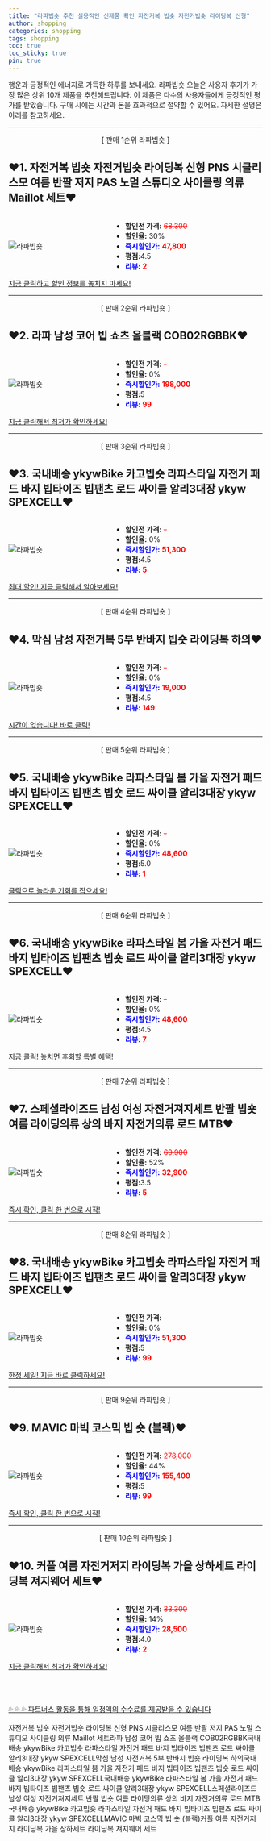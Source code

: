 ```yaml
---
title: "라파빕숏 추천 실용적인 신제품 확인 자전거복 빕숏 자전거빕숏 라이딩복 신형"
author: shopping
categories: shopping
tags: shopping
toc: true
toc_sticky: true
pin: true
---
```

행운과 긍정적인 에너지로 가득한 하루를 보내세요. 라파빕숏 오늘은 사용자 후기가 가장 많은 상위 10개 제품을 추천해드립니다. 이 제품은 다수의 사용자들에게 긍정적인 평가를 받았습니다. 구매 시에는 시간과 돈을 효과적으로 절약할 수 있어요. 자세한 설명은 아래를 참고하세요.

---
<p class="toplist" style="margin: 0 auto; display: block; width: fit-content;">[ 판매 1순위 라파빕숏 ]</p>

<h2><strong>❤️1. 자전거복 빕숏 자전거빕숏 라이딩복 신형 PNS 시클리스모 여름 반팔 저지 PAS 노멀 스튜디오 사이클링 의류 Maillot 세트❤️</strong></h2>

<div style="display: flex; align-items: center;">
    <div style="flex: 0.4;">
        <img src="https://thumbnail8.coupangcdn.com/thumbnails/remote/230x230ex/image/vendor_inventory/0c45/4c59fd1c1109b40bbb14b1fe92356255623bcb51c0496dee023b8c0951b4.jpg" alt="라파빕숏" style="max-width: 100%;">
    </div>
    <div style="flex: 0.6; margin-left: 10px;">
        <ul>
            <li><strong>할인전 가격:</strong> <del style="color: red;">68,300</del></li>
            <li><strong>할인율:</strong> 30%</li>
            <li><span style='color:blue'><strong>즉시할인가:</strong></span> <span style='color:red'><strong>47,800</strong></span></li>
            <li><strong>평점:</strong>4.5</li>
            <li><span style='color:blue'><strong>리뷰:</strong></span> <span style='color:red'><strong>2</strong></span></li>
        </ul>
    </div>
</div>
<div class="center">
    <a href="https://selin100587001.github.io?lptag=AF9450613&subid=githubio&pageKey=7369149029&traceid=V0-153&itemId=19005116377&vendorItemId=86656360448" class="myButton">
        지금 클릭하고 할인 정보를 놓치지 마세요!
    </a>
</div>


---
<p class="toplist" style="margin: 0 auto; display: block; width: fit-content;">[ 판매 2순위 라파빕숏 ]</p>

<h2><strong>❤️2. 라파 남성 코어 빕 쇼츠 올블랙 COB02RGBBK❤️</strong></h2>

<div style="display: flex; align-items: center;">
    <div style="flex: 0.4;">
        <img src="https://thumbnail6.coupangcdn.com/thumbnails/remote/230x230ex/image/vendor_inventory/65bf/6886cd20f40166af941e8d94ff2cd41647621fcb8b2945a6d6666f21c812.jpg" alt="라파빕숏" style="max-width: 100%;">
    </div>
    <div style="flex: 0.6; margin-left: 10px;">
        <ul>
            <li><strong>할인전 가격:</strong> <del style="color: red;">-</del></li>
            <li><strong>할인율:</strong> 0%</li>
            <li><span style='color:blue'><strong>즉시할인가:</strong></span> <span style='color:red'><strong>198,000</strong></span></li>
            <li><strong>평점:</strong>5</li>
            <li><span style='color:blue'><strong>리뷰:</strong></span> <span style='color:red'><strong>99</strong></span></li>
        </ul>
    </div>
</div>
<div class="center">
    <a href="https://selin100587001.github.io?lptag=AF9450613&subid=githubio&pageKey=8150664004&traceid=V0-153&itemId=23194296738&vendorItemId=90226941932" class="myButton">
        지금 클릭해서 최저가 확인하세요!
    </a>
</div>


---
<p class="toplist" style="margin: 0 auto; display: block; width: fit-content;">[ 판매 3순위 라파빕숏 ]</p>

<h2><strong>❤️3. 국내배송 ykywBike 카고빕숏 라파스타일 자전거 패드 바지 빕타이즈 빕팬츠 로드 싸이클 알리3대장 ykyw SPEXCELL❤️</strong></h2>

<div style="display: flex; align-items: center;">
    <div style="flex: 0.4;">
        <img src="https://thumbnail6.coupangcdn.com/thumbnails/remote/230x230ex/image/vendor_inventory/9d81/69b2048568cdcdf10c6938c8a47182835351d3554dd5840252898d713894.jpg" alt="라파빕숏" style="max-width: 100%;">
    </div>
    <div style="flex: 0.6; margin-left: 10px;">
        <ul>
            <li><strong>할인전 가격:</strong> <del style="color: red;">-</del></li>
            <li><strong>할인율:</strong> 0%</li>
            <li><span style='color:blue'><strong>즉시할인가:</strong></span> <span style='color:red'><strong>51,300</strong></span></li>
            <li><strong>평점:</strong>4.5</li>
            <li><span style='color:blue'><strong>리뷰:</strong></span> <span style='color:red'><strong>5</strong></span></li>
        </ul>
    </div>
</div>
<div class="center">
    <a href="https://selin100587001.github.io?lptag=AF9450613&subid=githubio&pageKey=6430938376&traceid=V0-153&itemId=13879651344&vendorItemId=81129471178" class="myButton">
        최대 할인! 지금 클릭해서 알아보세요!
    </a>
</div>


---
<p class="toplist" style="margin: 0 auto; display: block; width: fit-content;">[ 판매 4순위 라파빕숏 ]</p>

<h2><strong>❤️4. 막심 남성 자전거복 5부 반바지 빕숏 라이딩복 하의❤️</strong></h2>

<div style="display: flex; align-items: center;">
    <div style="flex: 0.4;">
        <img src="https://thumbnail9.coupangcdn.com/thumbnails/remote/230x230ex/image/vendor_inventory/84eb/c262510f8d288fab316bb39da2ddc5232db08925756068aac403ab9190e0.jpg" alt="라파빕숏" style="max-width: 100%;">
    </div>
    <div style="flex: 0.6; margin-left: 10px;">
        <ul>
            <li><strong>할인전 가격:</strong> <del style="color: red;">-</del></li>
            <li><strong>할인율:</strong> 0%</li>
            <li><span style='color:blue'><strong>즉시할인가:</strong></span> <span style='color:red'><strong>19,000</strong></span></li>
            <li><strong>평점:</strong>4.5</li>
            <li><span style='color:blue'><strong>리뷰:</strong></span> <span style='color:red'><strong>149</strong></span></li>
        </ul>
    </div>
</div>
<div class="center">
    <a href="https://selin100587001.github.io?lptag=AF9450613&subid=githubio&pageKey=6608336777&traceid=V0-153&itemId=14973395847&vendorItemId=82196562788" class="myButton">
        시간이 없습니다! 바로 클릭!
    </a>
</div>


---
<p class="toplist" style="margin: 0 auto; display: block; width: fit-content;">[ 판매 5순위 라파빕숏 ]</p>

<h2><strong>❤️5. 국내배송 ykywBike 라파스타일 봄 가을 자전거 패드 바지 빕타이즈 빕팬츠 빕숏 로드 싸이클 알리3대장 ykyw SPEXCELL❤️</strong></h2>

<div style="display: flex; align-items: center;">
    <div style="flex: 0.4;">
        <img src="https://thumbnail9.coupangcdn.com/thumbnails/remote/230x230ex/image/vendor_inventory/10f0/2d47e40af30d72bd3ac7fe0036155bd52431c2749f889b4209b3807ad6ca.jpg" alt="라파빕숏" style="max-width: 100%;">
    </div>
    <div style="flex: 0.6; margin-left: 10px;">
        <ul>
            <li><strong>할인전 가격:</strong> <del style="color: red;">-</del></li>
            <li><strong>할인율:</strong> 0%</li>
            <li><span style='color:blue'><strong>즉시할인가:</strong></span> <span style='color:red'><strong>48,600</strong></span></li>
            <li><strong>평점:</strong>5.0</li>
            <li><span style='color:blue'><strong>리뷰:</strong></span> <span style='color:red'><strong>1</strong></span></li>
        </ul>
    </div>
</div>
<div class="center">
    <a href="https://selin100587001.github.io?lptag=AF9450613&subid=githubio&pageKey=6454988013&traceid=V0-153&itemId=14027821813&vendorItemId=81276232375" class="myButton">
        클릭으로 놀라운 기회를 잡으세요!
    </a>
</div>


---
<p class="toplist" style="margin: 0 auto; display: block; width: fit-content;">[ 판매 6순위 라파빕숏 ]</p>

<h2><strong>❤️6. 국내배송 ykywBike 라파스타일 봄 가을 자전거 패드 바지 빕타이즈 빕팬츠 빕숏 로드 싸이클 알리3대장 ykyw SPEXCELL❤️</strong></h2>

<div style="display: flex; align-items: center;">
    <div style="flex: 0.4;">
        <img src="https://thumbnail9.coupangcdn.com/thumbnails/remote/230x230ex/image/vendor_inventory/10f0/2d47e40af30d72bd3ac7fe0036155bd52431c2749f889b4209b3807ad6ca.jpg" alt="라파빕숏" style="max-width: 100%;">
    </div>
    <div style="flex: 0.6; margin-left: 10px;">
        <ul>
            <li><strong>할인전 가격:</strong> <del style="color: red;">-</del></li>
            <li><strong>할인율:</strong> 0%</li>
            <li><span style='color:blue'><strong>즉시할인가:</strong></span> <span style='color:red'><strong>48,600</strong></span></li>
            <li><strong>평점:</strong>4.5</li>
            <li><span style='color:blue'><strong>리뷰:</strong></span> <span style='color:red'><strong>7</strong></span></li>
        </ul>
    </div>
</div>
<div class="center">
    <a href="https://selin100587001.github.io?lptag=AF9450613&subid=githubio&pageKey=6180926771&traceid=V0-153&itemId=12134348313&vendorItemId=79405975514" class="myButton">
        지금 클릭! 놓치면 후회할 특별 혜택!
    </a>
</div>


---
<p class="toplist" style="margin: 0 auto; display: block; width: fit-content;">[ 판매 7순위 라파빕숏 ]</p>

<h2><strong>❤️7. 스페셜라이즈드 남성 여성 자전거져지세트 반팔 빕숏 여름 라이딩의류 상의 바지 자전거의류 로드 MTB❤️</strong></h2>

<div style="display: flex; align-items: center;">
    <div style="flex: 0.4;">
        <img src="https://thumbnail6.coupangcdn.com/thumbnails/remote/230x230ex/image/vendor_inventory/ebbc/e0cfb760002d60090aa9f8f3001f13aae2ff8db35c2bc5cc965cf30c6644.jpg" alt="라파빕숏" style="max-width: 100%;">
    </div>
    <div style="flex: 0.6; margin-left: 10px;">
        <ul>
            <li><strong>할인전 가격:</strong> <del style="color: red;">69,900</del></li>
            <li><strong>할인율:</strong> 52%</li>
            <li><span style='color:blue'><strong>즉시할인가:</strong></span> <span style='color:red'><strong>32,900</strong></span></li>
            <li><strong>평점:</strong>3.5</li>
            <li><span style='color:blue'><strong>리뷰:</strong></span> <span style='color:red'><strong>5</strong></span></li>
        </ul>
    </div>
</div>
<div class="center">
    <a href="https://selin100587001.github.io?lptag=AF9450613&subid=githubio&pageKey=5776703759&traceid=V0-153&itemId=9830849680&vendorItemId=77114326587" class="myButton">
        즉시 확인, 클릭 한 번으로 시작!
    </a>
</div>


---
<p class="toplist" style="margin: 0 auto; display: block; width: fit-content;">[ 판매 8순위 라파빕숏 ]</p>

<h2><strong>❤️8. 국내배송 ykywBike 카고빕숏 라파스타일 자전거 패드 바지 빕타이즈 빕팬츠 로드 싸이클 알리3대장 ykyw SPEXCELL❤️</strong></h2>

<div style="display: flex; align-items: center;">
    <div style="flex: 0.4;">
        <img src="https://thumbnail6.coupangcdn.com/thumbnails/remote/230x230ex/image/vendor_inventory/9d81/69b2048568cdcdf10c6938c8a47182835351d3554dd5840252898d713894.jpg" alt="라파빕숏" style="max-width: 100%;">
    </div>
    <div style="flex: 0.6; margin-left: 10px;">
        <ul>
            <li><strong>할인전 가격:</strong> <del style="color: red;">-</del></li>
            <li><strong>할인율:</strong> 0%</li>
            <li><span style='color:blue'><strong>즉시할인가:</strong></span> <span style='color:red'><strong>51,300</strong></span></li>
            <li><strong>평점:</strong>5</li>
            <li><span style='color:blue'><strong>리뷰:</strong></span> <span style='color:red'><strong>99</strong></span></li>
        </ul>
    </div>
</div>
<div class="center">
    <a href="https://selin100587001.github.io?lptag=AF9450613&subid=githubio&pageKey=6750876766&traceid=V0-153&itemId=15788151670&vendorItemId=83000962439" class="myButton">
        한정 세일! 지금 바로 클릭하세요!
    </a>
</div>


---
<p class="toplist" style="margin: 0 auto; display: block; width: fit-content;">[ 판매 9순위 라파빕숏 ]</p>

<h2><strong>❤️9. MAVIC 마빅 코스믹 빕 숏 (블랙)❤️</strong></h2>

<div style="display: flex; align-items: center;">
    <div style="flex: 0.4;">
        <img src="https://thumbnail7.coupangcdn.com/thumbnails/remote/230x230ex/image/vendor_inventory/4c6b/d5de6f3b75a461e496e1e930fef94d65498d869b73e989113cb8054ea66b.png" alt="라파빕숏" style="max-width: 100%;">
    </div>
    <div style="flex: 0.6; margin-left: 10px;">
        <ul>
            <li><strong>할인전 가격:</strong> <del style="color: red;">278,000</del></li>
            <li><strong>할인율:</strong> 44%</li>
            <li><span style='color:blue'><strong>즉시할인가:</strong></span> <span style='color:red'><strong>155,400</strong></span></li>
            <li><strong>평점:</strong>5</li>
            <li><span style='color:blue'><strong>리뷰:</strong></span> <span style='color:red'><strong>99</strong></span></li>
        </ul>
    </div>
</div>
<div class="center">
    <a href="https://selin100587001.github.io?lptag=AF9450613&subid=githubio&pageKey=8130586990&traceid=V0-153&itemId=23089101366&vendorItemId=90122552461" class="myButton">
        즉시 확인, 클릭 한 번으로 시작!
    </a>
</div>


---
<p class="toplist" style="margin: 0 auto; display: block; width: fit-content;">[ 판매 10순위 라파빕숏 ]</p>

<h2><strong>❤️10. 커플 여름 자전거저지 라이딩복 가을 상하세트 라이딩복 져지웨어 세트❤️</strong></h2>

<div style="display: flex; align-items: center;">
    <div style="flex: 0.4;">
        <img src="https://thumbnail6.coupangcdn.com/thumbnails/remote/230x230ex/image/vendor_inventory/e934/d5b854b8500e50359f3b15045e9876e1dbd80834207a2323768497d7d0c4.jpg" alt="라파빕숏" style="max-width: 100%;">
    </div>
    <div style="flex: 0.6; margin-left: 10px;">
        <ul>
            <li><strong>할인전 가격:</strong> <del style="color: red;">33,300</del></li>
            <li><strong>할인율:</strong> 14%</li>
            <li><span style='color:blue'><strong>즉시할인가:</strong></span> <span style='color:red'><strong>28,500</strong></span></li>
            <li><strong>평점:</strong>4.0</li>
            <li><span style='color:blue'><strong>리뷰:</strong></span> <span style='color:red'><strong>2</strong></span></li>
        </ul>
    </div>
</div>
<div class="center">
    <a href="https://selin100587001.github.io?lptag=AF9450613&subid=githubio&pageKey=5903145551&traceid=V0-153&itemId=10414071537&vendorItemId=77696043498" class="myButton">
        지금 클릭해서 최저가 확인하세요!
    </a>
</div>

<br><br><br>[💦 💦 💦 파트너스 활동을 통해 일정액의 수수료를 제공받을 수 있습니다](https://link.coupang.com/a/bcpT2c)<br><br>자전거복 빕숏 자전거빕숏 라이딩복 신형 PNS 시클리스모 여름 반팔 저지 PAS 노멀 스튜디오 사이클링 의류 Maillot 세트라파 남성 코어 빕 쇼츠 올블랙 COB02RGBBK국내배송 ykywBike 카고빕숏 라파스타일 자전거 패드 바지 빕타이즈 빕팬츠 로드 싸이클 알리3대장 ykyw SPEXCELL막심 남성 자전거복 5부 반바지 빕숏 라이딩복 하의국내배송 ykywBike 라파스타일 봄 가을 자전거 패드 바지 빕타이즈 빕팬츠 빕숏 로드 싸이클 알리3대장 ykyw SPEXCELL국내배송 ykywBike 라파스타일 봄 가을 자전거 패드 바지 빕타이즈 빕팬츠 빕숏 로드 싸이클 알리3대장 ykyw SPEXCELL스페셜라이즈드 남성 여성 자전거져지세트 반팔 빕숏 여름 라이딩의류 상의 바지 자전거의류 로드 MTB국내배송 ykywBike 카고빕숏 라파스타일 자전거 패드 바지 빕타이즈 빕팬츠 로드 싸이클 알리3대장 ykyw SPEXCELLMAVIC 마빅 코스믹 빕 숏 (블랙)커플 여름 자전거저지 라이딩복 가을 상하세트 라이딩복 져지웨어 세트